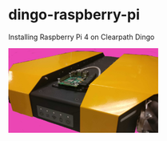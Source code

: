 # dingo-raspberry-pi
Installing Raspberry Pi 4 on Clearpath Dingo

<img src="/images/dingo-raspberry-pi-1.png" alt="Image of dingo and pi" width="300" >